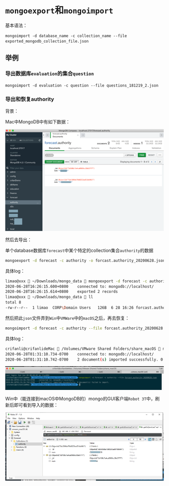 # `mongoexport`和`mongoimport`

基本语法：

`mongoimport -d database_name -c collection_name --file exported_mongodb_collection_file.json`

## 举例

### 导出数据库`evaluation`的集合`question`

`mongoimport -d evaluation -c question --file questions_181219_2.json`

### 导出和恢复authority

背景：

Mac中MongoDB中有如下数据：

![win_mongodb_compass_authority](../../assets/img/win_mongodb_compass_authority.png)

然后去导出：

单个database数据库`forecast`中某个特定的collection集合`authority`的数据

```bash
mongoexport -d forecast -c authority -o forcast.authority_20200628.json
```

具体log：

```bash
limao@xxx  ~/Downloads/mongo_data  mongoexport -d forecast -c authority -o forcast.authority_20200628.json
2020-06-28T16:26:15.600+0800    connected to: mongodb://localhost/
2020-06-28T16:26:15.614+0800    exported 2 records
limao@xxx  ~/Downloads/mongo_data  ll
total 8
-rw-r--r--  1 limao  CORP\Domain Users   126B  6 28 16:26 forcast.authority_20200628.json
```

然后把此`json`文件弄到`Win`中`VMWare`中的`macOS`之后，再去恢复：

```bash
mongoimport -d forecast -c authority --file forcast.authority_20200628.json
```

具体log：

```bash
crifanli@crifanlideMac  /Volumes/VMware Shared Folders/share_macOS  mongoimport -d forecast -c authority --file forcast.authority_20200628.json
2020-06-28T01:31:10.734-0700    connected to: mongodb://localhost/
2020-06-28T01:31:10.742-0700    2 document(s) imported successfully. 0 document(s) failed to import.
```

![iterm2_mongoimport_log](../../assets/img/iterm2_mongoimport_log.png)

Win中（能连接到macOS中MongoDB的）mongo的GUI客户端`Robot 3T`中，刷新后即可看到导入的数据：

![win_robot_3t_see_mongo_data](../../assets/img/win_robot_3t_see_mongo_data.png)
